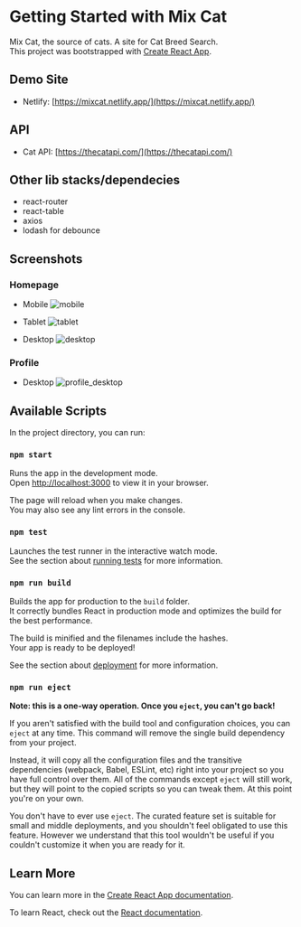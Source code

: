 # Getting Started with Mix Cat

Mix Cat, the source of cats. A site for Cat Breed Search.  
This project was bootstrapped with [Create React App](https://github.com/facebook/create-react-app).

## Demo Site

-   Netlify: [https://mixcat.netlify.app/](https://mixcat.netlify.app/)

## API

-   Cat API: [https://thecatapi.com/](https://thecatapi.com/)

## Other lib stacks/dependecies

-   react-router
-   react-table
-   axios
-   lodash for debounce

## Screenshots

### Homepage

-   Mobile
    ![mobile](https://user-images.githubusercontent.com/499217/152671992-d35c255a-e6f6-4e04-8441-30d00c9bb5fe.png)

-   Tablet
    ![tablet](https://user-images.githubusercontent.com/499217/152672049-35303919-b032-4092-926e-78d916eb9d2b.png)

-   Desktop
    ![desktop](https://user-images.githubusercontent.com/499217/152672081-e62e0dce-2967-45fb-97f6-84be091deddf.png)

### Profile

-   Desktop
    ![profile_desktop](https://user-images.githubusercontent.com/499217/152672194-9d7fc504-39e6-4a51-80f1-151090efa724.png)

## Available Scripts

In the project directory, you can run:

### `npm start`

Runs the app in the development mode.\
Open [http://localhost:3000](http://localhost:3000) to view it in your browser.

The page will reload when you make changes.\
You may also see any lint errors in the console.

### `npm test`

Launches the test runner in the interactive watch mode.\
See the section about [running tests](https://facebook.github.io/create-react-app/docs/running-tests) for more information.

### `npm run build`

Builds the app for production to the `build` folder.\
It correctly bundles React in production mode and optimizes the build for the best performance.

The build is minified and the filenames include the hashes.\
Your app is ready to be deployed!

See the section about [deployment](https://facebook.github.io/create-react-app/docs/deployment) for more information.

### `npm run eject`

**Note: this is a one-way operation. Once you `eject`, you can't go back!**

If you aren't satisfied with the build tool and configuration choices, you can `eject` at any time. This command will remove the single build dependency from your project.

Instead, it will copy all the configuration files and the transitive dependencies (webpack, Babel, ESLint, etc) right into your project so you have full control over them. All of the commands except `eject` will still work, but they will point to the copied scripts so you can tweak them. At this point you're on your own.

You don't have to ever use `eject`. The curated feature set is suitable for small and middle deployments, and you shouldn't feel obligated to use this feature. However we understand that this tool wouldn't be useful if you couldn't customize it when you are ready for it.

## Learn More

You can learn more in the [Create React App documentation](https://facebook.github.io/create-react-app/docs/getting-started).

To learn React, check out the [React documentation](https://reactjs.org/).
